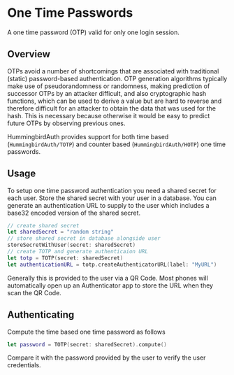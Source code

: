 # One Time Passwords

A one time password (OTP) valid for only one login session. 

## Overview

OTPs avoid a number of shortcomings that are associated with traditional (static) password-based authentication. OTP generation algorithms typically make use of pseudorandomness or randomness, making prediction of successor OTPs by an attacker difficult, and also cryptographic hash functions, which can be used to derive a value but are hard to reverse and therefore difficult for an attacker to obtain the data that was used for the hash. This is necessary because otherwise it would be easy to predict future OTPs by observing previous ones.

HummingbirdAuth provides support for both time based (``HummingbirdAuth/TOTP``) and counter based (``HummingbirdAuth/HOTP``) one time passwords.

## Usage

To setup one time password authentication you need a shared secret for each user. Store the shared secret with your user in a database. You can generate an authentication URL to supply to the user which includes a base32 encoded version of the shared secret. 

```swift
// create shared secret
let sharedSecret = "random string"
// store shared secret in database alongside user
storeSecretWithUser(secret: sharedSecret)
// create TOTP and generate authenticaion URL
let totp = TOTP(secret: sharedSecret)
let authenticationURL = totp.createAuthenticatorURL(label: "MyURL")
```

Generally this is provided to the user via a QR Code. Most phones will automatically open up an Authenticator app to store the URL when they scan the QR Code.

## Authenticating

Compute the time based one time password as follows 

```swift
let password = TOTP(secret: sharedSecret).compute()
```

Compare it with the password provided by the user to verify the user credentials.
